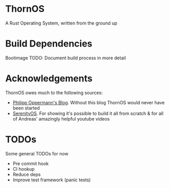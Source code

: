 # ThornOS
  
A Rust Operating System, written from the ground up

# Build Dependencies

Bootimage
TODO: Document build process in more detail

# Acknowledgements

ThornOS owes much to the following sources:

- [Philipp Oppermann's Blog](https://os.phil-opp.com/). Without this blog ThornOS would never have been started
- [SerenityOS](https://github.com/SerenityOS/serenity). For showing it's possible to build it all from scratch & for all of Andreas' amazingly helpful youtube videos

# TODOs

Some general TODOs for now

- Pre commit hook
- CI hookup
- Reduce deps
- Improve test framework (panic tests)